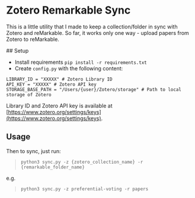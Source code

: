 # Zotero Remarkable Sync

This is a little utility that I made to keep a collection/folder in sync with Zotero and reMarkable.
So far, it works only one way - upload papers from Zotero to reMarkable.

## Setup
- Install requirements
`pip install -r requirements.txt`
- Create `config.py` with the following content:
```
LIBRARY_ID = "XXXXX" # Zotero Library ID
API_KEY = "XXXXX" # Zotero API key
STORAGE_BASE_PATH = "/Users/{user}/Zotero/storage" # Path to local storage of Zotero
```

Library ID and Zotero API key is available at [https://www.zotero.org/settings/keys](https://www.zotero.org/settings/keys).

## Usage

Then to sync, just run:  
> `python3 sync.py -z {zotero_collection_name} -r {remarkable_folder_name}`

e.g.
> `python3 sync.py -z preferential-voting -r papers`
